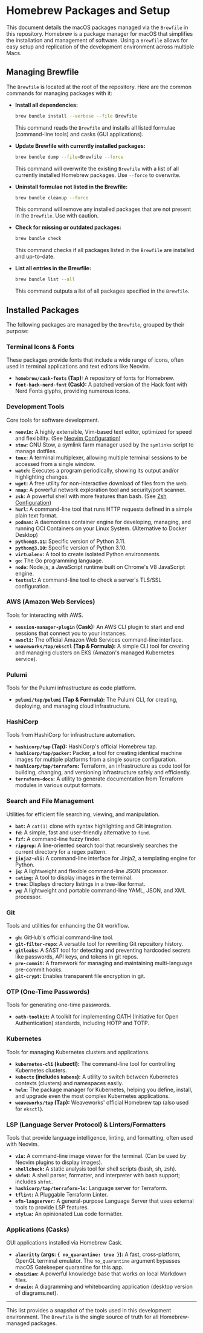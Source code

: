 # Homebrew Packages and Setup

This document details the macOS packages managed via the `Brewfile` in this repository. Homebrew is a package manager for macOS that simplifies the installation and management of software. Using a `Brewfile` allows for easy setup and replication of the development environment across multiple Macs.

## Managing Brewfile

The `Brewfile` is located at the root of the repository. Here are the common commands for managing packages with it:

*   **Install all dependencies:**
    ```bash
    brew bundle install --verbose --file Brewfile
    ```
    This command reads the `Brewfile` and installs all listed formulae (command-line tools) and casks (GUI applications).

*   **Update Brewfile with currently installed packages:**
    ```bash
    brew bundle dump --file=Brewfile --force
    ```
    This command will overwrite the existing `Brewfile` with a list of all currently installed Homebrew packages. Use `--force` to overwrite.

*   **Uninstall formulae not listed in the Brewfile:**
    ```bash
    brew bundle cleanup --force
    ```
    This command will remove any installed packages that are not present in the `Brewfile`. Use with caution.

*   **Check for missing or outdated packages:**
    ```bash
    brew bundle check
    ```
    This command checks if all packages listed in the `Brewfile` are installed and up-to-date.

*   **List all entries in the Brewfile:**
    ```bash
    brew bundle list --all
    ```
    This command outputs a list of all packages specified in the `Brewfile`.

## Installed Packages

The following packages are managed by the `Brewfile`, grouped by their purpose:

### Terminal Icons & Fonts
These packages provide fonts that include a wide range of icons, often used in terminal applications and text editors like Neovim.
*   **`homebrew/cask-fonts` (Tap):** A repository of fonts for Homebrew.
*   **`font-hack-nerd-font` (Cask):** A patched version of the Hack font with Nerd Fonts glyphs, providing numerous icons.

### Development Tools
Core tools for software development.
*   **`neovim`:** A highly extensible, Vim-based text editor, optimized for speed and flexibility. (See [Neovim Configuration](./neovim.md))
*   **`stow`:** GNU Stow, a symlink farm manager used by the `symlinks` script to manage dotfiles.
*   **`tmux`:** A terminal multiplexer, allowing multiple terminal sessions to be accessed from a single window.
*   **`watch`:** Executes a program periodically, showing its output and/or highlighting changes.
*   **`wget`:** A free utility for non-interactive download of files from the web.
*   **`nmap`:** A powerful network exploration tool and security/port scanner.
*   **`zsh`:** A powerful shell with more features than bash. (See [Zsh Configuration](./dotfiles.md#zsh-mainzsh))
*   **`hurl`:** A command-line tool that runs HTTP requests defined in a simple plain text format.
*   **`podman`:** A daemonless container engine for developing, managing, and running OCI Containers on your Linux System. (Alternative to Docker Desktop)
*   **`python@3.11`:** Specific version of Python 3.11.
*   **`python@3.10`:** Specific version of Python 3.10.
*   **`virtualenv`:** A tool to create isolated Python environments.
*   **`go`:** The Go programming language.
*   **`node`:** Node.js, a JavaScript runtime built on Chrome's V8 JavaScript engine.
*   **`testssl`:** A command-line tool to check a server's TLS/SSL configuration.

### AWS (Amazon Web Services)
Tools for interacting with AWS.
*   **`session-manager-plugin` (Cask):** An AWS CLI plugin to start and end sessions that connect you to your instances.
*   **`awscli`:** The official Amazon Web Services command-line interface.
*   **`weaveworks/tap/eksctl` (Tap & Formula):** A simple CLI tool for creating and managing clusters on EKS (Amazon's managed Kubernetes service).

### Pulumi
Tools for the Pulumi infrastructure as code platform.
*   **`pulumi/tap/pulumi` (Tap & Formula):** The Pulumi CLI, for creating, deploying, and managing cloud infrastructure.

### HashiCorp
Tools from HashiCorp for infrastructure automation.
*   **`hashicorp/tap` (Tap):** HashiCorp's official Homebrew tap.
*   **`hashicorp/tap/packer`:** Packer, a tool for creating identical machine images for multiple platforms from a single source configuration.
*   **`hashicorp/tap/terraform`:** Terraform, an infrastructure as code tool for building, changing, and versioning infrastructure safely and efficiently.
*   **`terraform-docs`:** A utility to generate documentation from Terraform modules in various output formats.

### Search and File Management
Utilities for efficient file searching, viewing, and manipulation.
*   **`bat`:** A `cat(1)` clone with syntax highlighting and Git integration.
*   **`fd`:** A simple, fast and user-friendly alternative to `find`.
*   **`fzf`:** A command-line fuzzy finder.
*   **`ripgrep`:** A line-oriented search tool that recursively searches the current directory for a regex pattern.
*   **`jinja2-cli`:** A command-line interface for Jinja2, a templating engine for Python.
*   **`jq`:** A lightweight and flexible command-line JSON processor.
*   **`catimg`:** A tool to display images in the terminal.
*   **`tree`:** Displays directory listings in a tree-like format.
*   **`yq`:** A lightweight and portable command-line YAML, JSON, and XML processor.

### Git
Tools and utilities for enhancing the Git workflow.
*   **`gh`:** GitHub's official command-line tool.
*   **`git-filter-repo`:** A versatile tool for rewriting Git repository history.
*   **`gitleaks`:** A SAST tool for detecting and preventing hardcoded secrets like passwords, API keys, and tokens in git repos.
*   **`pre-commit`:** A framework for managing and maintaining multi-language pre-commit hooks.
*   **`git-crypt`:** Enables transparent file encryption in git.

### OTP (One-Time Passwords)
Tools for generating one-time passwords.
*   **`oath-toolkit`:** A toolkit for implementing OATH (Initiative for Open Authentication) standards, including HOTP and TOTP.

### Kubernetes
Tools for managing Kubernetes clusters and applications.
*   **`kubernetes-cli` (kubectl):** The command-line tool for controlling Kubernetes clusters.
*   **`kubectx` (includes `kubens`):** A utility to switch between Kubernetes contexts (clusters) and namespaces easily.
*   **`helm`:** The package manager for Kubernetes, helping you define, install, and upgrade even the most complex Kubernetes applications.
*   **`weaveworks/tap` (Tap):** Weaveworks' official Homebrew tap (also used for `eksctl`).

### LSP (Language Server Protocol) & Linters/Formatters
Tools that provide language intelligence, linting, and formatting, often used with Neovim.
*   **`viu`:** A command-line image viewer for the terminal. (Can be used by Neovim plugins to display images).
*   **`shellcheck`:** A static analysis tool for shell scripts (bash, sh, zsh).
*   **`shfmt`:** A shell parser, formatter, and interpreter with bash support; includes `shfmt`.
*   **`hashicorp/tap/terraform-ls`:** Language server for Terraform.
*   **`tflint`:** A Pluggable Terraform Linter.
*   **`efm-langserver`:** A general-purpose Language Server that uses external tools to provide LSP features.
*   **`stylua`:** An opinionated Lua code formatter.

### Applications (Casks)
GUI applications installed via Homebrew Cask.
*   **`alacritty` (args: `{ no_quarantine: true }`):** A fast, cross-platform, OpenGL terminal emulator. The `no_quarantine` argument bypasses macOS Gatekeeper quarantine for this app.
*   **`obsidian`:** A powerful knowledge base that works on local Markdown files.
*   **`drawio`:** A diagramming and whiteboarding application (desktop version of diagrams.net).

---
This list provides a snapshot of the tools used in this development environment. The `Brewfile` is the single source of truth for all Homebrew-managed packages.

